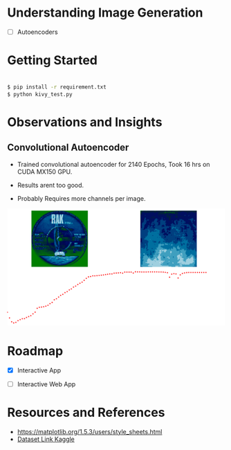 # Understanding Image Generation

- [ ] Autoencoders


# Getting Started

```bash

$ pip install -r requirement.txt
$ python kivy_test.py

```

# Observations and Insights

## Convolutional Autoencoder

- Trained convolutional autoencoder for 2140 Epochs, Took 16 hrs on CUDA MX150 GPU.
- Results arent too good.

- Probably Requires more channels per image.


![Training Dashboard](training_conv_autoenc.png)


# Roadmap

- [x] Interactive App
- [ ] Interactive Web App


# Resources and References

- https://matplotlib.org/1.5.3/users/style_sheets.html
- [Dataset Link Kaggle]()
